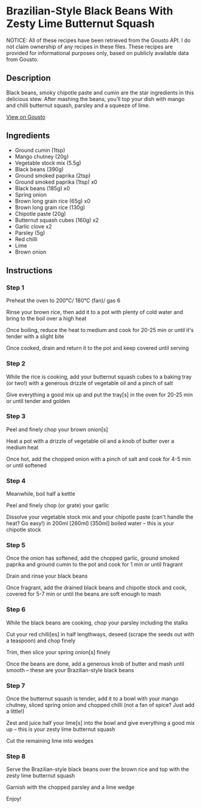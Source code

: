 # Brazilian-Style Black Beans With Zesty Lime Butternut Squash

NOTICE: All of these recipes have been retrieved from the Gousto API. I do not claim ownership of any recipes in these files. These recipes are provided for informational purposes only, based on publicly available data from Gousto.

## Description

Black beans, smoky chipotle paste and cumin are the star ingredients in this delicious stew. After mashing the beans, you’ll top your dish with mango and chilli butternut squash, parsley and a squeeze of lime.

[View on Gousto](https://www.gousto.co.uk/recipes/cookbook/brazilian-black-beans-zesty-lime-butternut-squash)

## Ingredients

- Ground cumin (1tsp)
- Mango chutney (20g)
- Vegetable stock mix (5.5g)
- Black beans (390g)
- Ground smoked paprika (2tsp)
- Ground smoked paprika (1tsp) x0
- Black beans (185g) x0
- Spring onion
- Brown long grain rice (65g) x0
- Brown long grain rice (130g)
- Chipotle paste (20g)
- Butternut squash cubes (160g) x2
- Garlic clove x2
- Parsley (5g)
- Red chilli
- Lime
- Brown onion

## Instructions


### Step 1

Preheat the oven to 200°C/ 180°C (fan)/ gas 6

Rinse your brown rice, then add it to a pot with plenty of cold water and bring to the boil over a high heat

Once boiling, reduce the heat to medium and cook for 20-25 min or until it's tender with a slight bite

Once cooked, drain and return it to the pot and keep covered until serving


### Step 2

While the rice is cooking, add your butternut squash cubes to a baking tray (or two!) with a generous drizzle of vegetable oil and a pinch of salt

Give everything a good mix up and put the tray[s] in the oven for 20-25 min or until tender and golden


### Step 3

Peel and finely chop your brown onion[s]

Heat a pot with a drizzle of vegetable oil and a knob of butter over a medium heat

Once hot, add the chopped onion with a pinch of salt and cook for 4-5 min or until softened


### Step 4

Meanwhile, boil half a kettle

Peel and finely chop (or grate) your garlic

Dissolve your vegetable stock mix and your chipotle paste (can't handle the heat? Go easy!) in 200ml <span class="text-purple">[260ml]</span> <span class="text-danger">[350ml]</span> boiled water – this is your chipotle stock


### Step 5

Once the onion has softened, add the chopped garlic, ground smoked paprika and ground cumin to the pot and cook for 1 min or until fragrant

Drain and rinse your black beans

Once fragrant, add the drained black beans and chipotle stock and cook, covered for 5-7 min or until the beans are soft enough to mash


### Step 6

While the black beans are cooking, chop your parsley including the stalks

Cut your red chilli[es] in half lengthways, deseed (scrape the seeds out with a teaspoon) and chop finely

Trim, then slice your spring onion[s] finely

Once the beans are done, add a generous knob of butter and mash until smooth – these are your Brazilian-style black beans


### Step 7

Once the butternut squash is tender, add it to a bowl with your mango chutney, sliced spring onion and chopped chilli (not a fan of spice? Just add a little!)

Zest and juice half your lime[s] into the bowl and give everything a good mix up – this is your zesty lime butternut squash

Cut the remaining lime into wedges

### Step 8

Serve the Brazilian-style black beans over the brown rice and top with the zesty lime butternut squash

Garnish with the chopped parsley and a lime wedge

Enjoy!


